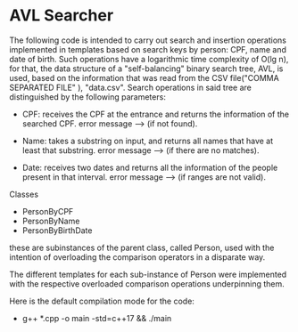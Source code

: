 # AVL Searcher

The following code is intended to carry out search and insertion operations implemented in templates based on search keys by person: CPF, name and date of birth. Such operations have a logarithmic time complexity of O(lg n), for that, the data structure of a "self-balancing" binary search tree, AVL, is used, based on the information that was read from the CSV file("COMMA SEPARATED FILE" ), "data.csv". Search operations in said tree are distinguished by the following parameters:

* CPF: receives the CPF at the entrance and returns the information of the searched CPF. error message --> (if not found).

* Name: takes a substring on input, and returns all names that have at least that substring. error message --> (if there are no matches).

* Date: receives two dates and returns all the information of the people present in that interval. error message --> (if ranges are not valid).

Classes 
* PersonByCPF
* PersonByName
* PersonByBirthDate

these are subinstances of the parent class, called Person, used with the intention of overloading the comparison operators in a disparate way.

The different templates for each sub-instance of Person were implemented with the respective overloaded comparison operations underpinning them.

Here is the default compilation mode for the code:

* g++ *.cpp -o main -std=c++17 && ./main
